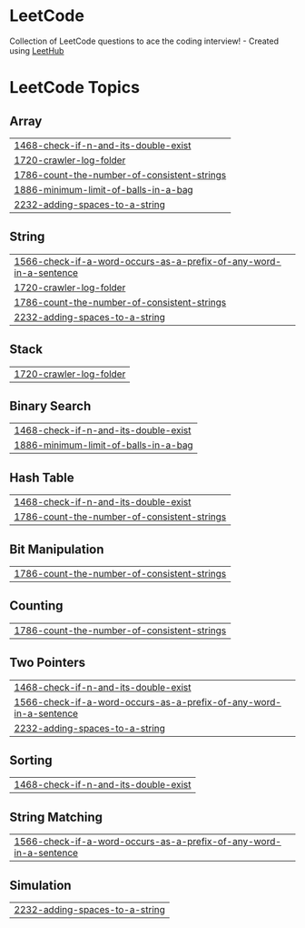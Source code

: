 # LeetCode
Collection of LeetCode questions to ace the coding interview! - Created using [LeetHub](https://github.com/QasimWani/LeetHub)

<!---LeetCode Topics Start-->
# LeetCode Topics
## Array
|  |
| ------- |
| [1468-check-if-n-and-its-double-exist](https://github.com/airaider/LeetCode/tree/master/1468-check-if-n-and-its-double-exist) |
| [1720-crawler-log-folder](https://github.com/airaider/LeetCode/tree/master/1720-crawler-log-folder) |
| [1786-count-the-number-of-consistent-strings](https://github.com/airaider/LeetCode/tree/master/1786-count-the-number-of-consistent-strings) |
| [1886-minimum-limit-of-balls-in-a-bag](https://github.com/airaider/LeetCode/tree/master/1886-minimum-limit-of-balls-in-a-bag) |
| [2232-adding-spaces-to-a-string](https://github.com/airaider/LeetCode/tree/master/2232-adding-spaces-to-a-string) |
## String
|  |
| ------- |
| [1566-check-if-a-word-occurs-as-a-prefix-of-any-word-in-a-sentence](https://github.com/airaider/LeetCode/tree/master/1566-check-if-a-word-occurs-as-a-prefix-of-any-word-in-a-sentence) |
| [1720-crawler-log-folder](https://github.com/airaider/LeetCode/tree/master/1720-crawler-log-folder) |
| [1786-count-the-number-of-consistent-strings](https://github.com/airaider/LeetCode/tree/master/1786-count-the-number-of-consistent-strings) |
| [2232-adding-spaces-to-a-string](https://github.com/airaider/LeetCode/tree/master/2232-adding-spaces-to-a-string) |
## Stack
|  |
| ------- |
| [1720-crawler-log-folder](https://github.com/airaider/LeetCode/tree/master/1720-crawler-log-folder) |
## Binary Search
|  |
| ------- |
| [1468-check-if-n-and-its-double-exist](https://github.com/airaider/LeetCode/tree/master/1468-check-if-n-and-its-double-exist) |
| [1886-minimum-limit-of-balls-in-a-bag](https://github.com/airaider/LeetCode/tree/master/1886-minimum-limit-of-balls-in-a-bag) |
## Hash Table
|  |
| ------- |
| [1468-check-if-n-and-its-double-exist](https://github.com/airaider/LeetCode/tree/master/1468-check-if-n-and-its-double-exist) |
| [1786-count-the-number-of-consistent-strings](https://github.com/airaider/LeetCode/tree/master/1786-count-the-number-of-consistent-strings) |
## Bit Manipulation
|  |
| ------- |
| [1786-count-the-number-of-consistent-strings](https://github.com/airaider/LeetCode/tree/master/1786-count-the-number-of-consistent-strings) |
## Counting
|  |
| ------- |
| [1786-count-the-number-of-consistent-strings](https://github.com/airaider/LeetCode/tree/master/1786-count-the-number-of-consistent-strings) |
## Two Pointers
|  |
| ------- |
| [1468-check-if-n-and-its-double-exist](https://github.com/airaider/LeetCode/tree/master/1468-check-if-n-and-its-double-exist) |
| [1566-check-if-a-word-occurs-as-a-prefix-of-any-word-in-a-sentence](https://github.com/airaider/LeetCode/tree/master/1566-check-if-a-word-occurs-as-a-prefix-of-any-word-in-a-sentence) |
| [2232-adding-spaces-to-a-string](https://github.com/airaider/LeetCode/tree/master/2232-adding-spaces-to-a-string) |
## Sorting
|  |
| ------- |
| [1468-check-if-n-and-its-double-exist](https://github.com/airaider/LeetCode/tree/master/1468-check-if-n-and-its-double-exist) |
## String Matching
|  |
| ------- |
| [1566-check-if-a-word-occurs-as-a-prefix-of-any-word-in-a-sentence](https://github.com/airaider/LeetCode/tree/master/1566-check-if-a-word-occurs-as-a-prefix-of-any-word-in-a-sentence) |
## Simulation
|  |
| ------- |
| [2232-adding-spaces-to-a-string](https://github.com/airaider/LeetCode/tree/master/2232-adding-spaces-to-a-string) |
<!---LeetCode Topics End-->